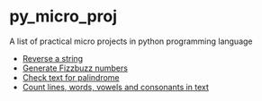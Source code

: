 # py_micro_proj

A list of practical micro projects in python programming language

- [Reverse a string](https://github.com/mepkn/py_micro_prj/blob/main/reverse_string.py)
- [Generate Fizzbuzz numbers](https://github.com/mepkn/py_micro_prj/blob/main/fizzbuzz.py)
- [Check text for palindrome](https://github.com/mepkn/py_micro_prj/blob/main/is_palindrome.py)
- [Count lines, words, vowels and consonants in text](https://github.com/mepkn/py_micro_prj/blob/main/str_count.py)
